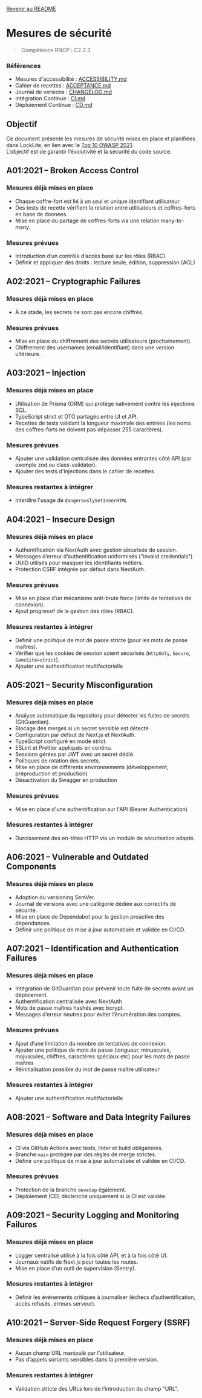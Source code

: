 [Revenir au README](README.md)

# Mesures de sécurité

> Compétence RNCP : C2.2.3

### Références

- Mesures d'accessibilité : [ACCESSIBILITY.md](ACCESSIBILITY.md)
- Cahier de recettes : [ACCEPTANCE.md](ACCEPTANCE.md)
- Journal de versions : [CHANGELOG.md](CHANGELOG.md)
- Intégration Continue : [CI.md](CI.md)
- Déploiement Continue : [CD.md](CD.md)

## Objectif

Ce document présente les mesures de sécurité mises en place et planifiées dans LockLite, en lien avec le [Top 10 OWASP
2021](https://owasp.org/www-project-top-ten/).  
L’objectif est de garantir l’évolutivité et la sécurité du code source.

## A01:2021 – Broken Access Control

### Mesures déjà mises en place

- Chaque coffre-fort est lié à un seul et unique identifiant utilisateur.
- Des tests de recette vérifient la relation entre utilisateurs et coffres-forts en base de données.
- Mise en place du partage de coffres-forts via une relation many-to-many.

### Mesures prévues

- Introduction d’un contrôle d’accès basé sur les rôles (RBAC).
- Définir et appliquer des droits : lecture seule, édition, suppression (ACL)

## A02:2021 – Cryptographic Failures

### Mesures déjà mises en place

- À ce stade, les secrets ne sont pas encore chiffrés.

### Mesures prévues

- Mise en place du chiffrement des secrets utilisateurs (prochainement).
- Chiffrement des usernames (email/identifiant) dans une version ultérieure.

## A03:2021 – Injection

### Mesures déjà mises en place

- Utilisation de Prisma (ORM) qui protège nativement contre les injections SQL.
- TypeScript strict et DTO partagés entre UI et API.
- Recettes de tests validant la longueur maximale des entrées (les noms des coffres-forts ne doivent pas dépasser 255
  caractères).

### Mesures prévues

- Ajouter une validation centralisée des données entrantes côté API (par exemple zod ou class-validator).
- Ajouter des tests d'injections dans le cahier de recettes

### Mesures restantes à intégrer

- Interdire l'usage de `dangerouslySetInnerHTML`

## A04:2021 – Insecure Design

### Mesures déjà mises en place

- Authentification via NextAuth avec gestion sécurisée de session.
- Messages d’erreur d’authentification uniformisés ("invalid credentials").
- UUID utilisés pour masquer les identifiants métiers.
- Protection CSRF intégrée par défaut dans NextAuth.

### Mesures prévues

- Mise en place d’un mécanisme anti-brute force (limite de tentatives de connexion).
- Ajout progressif de la gestion des rôles (RBAC).

### Mesures restantes à intégrer

- Définir une politique de mot de passe stricte (pour les mots de passe maîtres).
- Vérifier que les cookies de session soient sécurisés (`HttpOnly`, `Secure`, `SameSite=strict`).
- Ajouter une authentification multifactorielle

## A05:2021 – Security Misconfiguration

### Mesures déjà mises en place

- Analyse automatique du repository pour détecter les fuites de secrets (GitGuardian).
- Blocage des merges si un secret sensible est détecté.
- Configuration par défaut de Next.js et NextAuth.
- TypeScript configuré en mode strict.
- ESLint et Prettier appliqués en continu.
- Sessions gérées par JWT avec un secret dédié.
- Politiques de rotation des secrets.
- Mise en place de différents environnements (développement, préproduction et production)
- Désactivation du Swagger en production

### Mesures prévues

- Mise en place d'une authentification sur l'API (Bearer Authentication)

### Mesures restantes à intégrer

- Durcissement des en-têtes HTTP via un module de sécurisation adapté.

## A06:2021 – Vulnerable and Outdated Components

### Mesures déjà mises en place

- Adoption du versioning SemVer.
- Journal de versions avec une catégorie dédiée aux correctifs de sécurité.
- Mise en place de Dependabot pour la gestion proactive des dépendances.
- Définir une politique de mise à jour automatisée et validée en CI/CD.

## A07:2021 – Identification and Authentication Failures

### Mesures déjà mises en place

- Intégration de GitGuardian pour prévenir toute fuite de secrets avant un déploiement.
- Authentification centralisée avec NextAuth
- Mots de passe maîtres hashés avec bcrypt.
- Messages d’erreur neutres pour éviter l’énumération des comptes.

### Mesures prévues

- Ajout d’une limitation du nombre de tentatives de connexion.
- Ajouter une politique de mots de passe (longueur, minuscules, majuscules, chiffres, caractères spéciaux etc) pour les
  mots de passe maîtres
- Réinitialisation possible du mot de passe maître utilisateur

### Mesures restantes à intégrer

- Ajouter une authentification multifactorielle

## A08:2021 – Software and Data Integrity Failures

### Mesures déjà mises en place

- CI via GitHub Actions avec tests, linter et build obligatoires.
- Branche `main` protégée par des règles de merge strictes.
- Définir une politique de mise à jour automatisée et validée en CI/CD.

### Mesures prévues

- Protection de la branche `develop` également.
- Déploiement (CD) déclenché uniquement si la CI est validée.

## A09:2021 – Security Logging and Monitoring Failures

### Mesures déjà mises en place

- Logger centralisé utilisé à la fois côté API, et à la fois côté UI.
- Journaux natifs de Next.js pour toutes les routes.
- Mise en place d’un outil de supervision (Sentry).

### Mesures restantes à intégrer

- Définir les événements critiques à journaliser (échecs d’authentification, accès refusés, erreurs serveur).

## A10:2021 – Server-Side Request Forgery (SSRF)

### Mesures déjà mises en place

- Aucun champ URL manipulé par l’utilisateur.
- Pas d’appels sortants sensibles dans la première version.

### Mesures restantes à intégrer

- Validation stricte des URLs lors de l’introduction du champ "URL".

